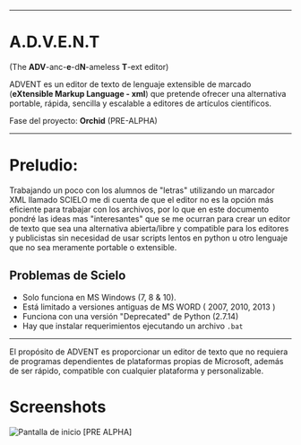 ------------------------------------------------------------------------

A.D.V.E.N.T
===========

(The **ADV**-anc-**e**-d**N**-ameless **T**-ext editor)

ADVENT es un editor de texto de lenguaje extensible de marcado
(**eXtensible Markup Language - xml**) que pretende ofrecer una
alternativa portable, rápida, sencilla y escalable a editores de
artículos científicos.

Fase del proyecto: **Orchid** (PRE-ALPHA)

------------------------------------------------------------------------

Preludio:
=========

Trabajando un poco con los alumnos de "letras" utilizando un marcador
XML llamado SCIELO me di cuenta de que el editor no es la opción más
eficiente para trabajar con los archivos, por lo que en este documento
pondré las ideas mas "interesantes" que se me ocurran para crear un
editor de texto que sea una alternativa abierta/libre y compatible para
los editores y publicistas sin necesidad de usar scripts lentos en
python u otro lenguaje que no sea meramente portable o extensible.

Problemas de Scielo
-------------------

-   Solo funciona en MS Windows (7, 8 & 10).
-   Está limitado a versiones antiguas de MS WORD ( 2007, 2010, 2013 )
-   Funciona con una versión "Deprecated" de Python (2.7.14)
-   Hay que instalar requerimientos ejecutando un archivo `.bat`

-------------------

El propósito de ADVENT es proporcionar un editor de texto que no
requiera de programas dependientes de plataformas propias de Microsoft,
además de ser rápido, compatible con cualquier plataforma y
personalizable.

Screenshots
===========

![Pantalla de inicio \[PRE
ALPHA\]](./docs/screenshots/MainWindow.png "MainWindow")
